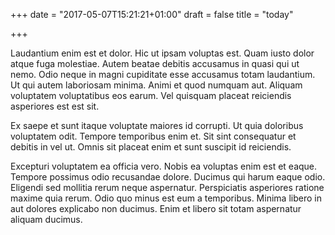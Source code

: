 +++
date = "2017-05-07T15:21:21+01:00"
draft = false
title = "today"

+++

Laudantium enim est et dolor. Hic ut ipsam voluptas est. Quam iusto dolor atque fuga molestiae.
Autem beatae debitis accusamus in quasi qui ut nemo. Odio neque in magni cupiditate esse accusamus totam laudantium. Ut qui autem laboriosam minima. Animi et quod numquam aut. Aliquam voluptatem voluptatibus eos earum. Vel quisquam placeat reiciendis asperiores est est sit.

Ex saepe et sunt itaque voluptate maiores id corrupti. Ut quia doloribus voluptatem odit. Tempore temporibus enim et. Sit sint consequatur et debitis in vel ut. Omnis sit placeat enim et sunt suscipit id reiciendis.

Excepturi voluptatem ea officia vero. Nobis ea voluptas enim est et eaque. Tempore possimus odio recusandae dolore. Ducimus qui harum eaque odio. Eligendi sed mollitia rerum neque aspernatur. Perspiciatis asperiores ratione maxime quia rerum.
Odio quo minus est eum a temporibus. Minima libero in aut dolores explicabo non ducimus. Enim et libero sit totam aspernatur aliquam ducimus.

